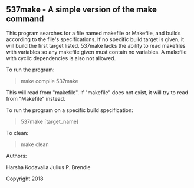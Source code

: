 ## 537make - A simple version of the make command

This program searches for a file named makefile or Makefile, and builds according to the file's specifications.
If no specific build target is given, it will build the first target listed. 537make lacks the ability to read
makefiles with variables so any makefile given must contain no variables. A makefile with cyclic dependencies is 
also not allowed.

To run the program:

>make compile
>537make

This will read from "makefile". If "makefile" does not exist, it will try to read from "Makefile" instead.

To run the program on a specific build specification:

>537make [target_name]

To clean:
>make clean

Authors:

Harsha Kodavalla
Julius P. Brendle

Copyright 2018
